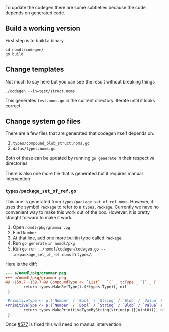 To update the codegen there are some subtleties because the code depends on generated code.

## Build a working version

First step is to build a binary.

```
cd nomdl/codegen/
go build
```

## Change templates

Not much to say here but you can see the result without breaking things

```
./codegen --in=test/struct.noms
```

This generates `test.noms.go` in the current directory. Iterate until it looks correct.

## Change system go files

There are a few files that are generated that codegen itself depends on.

1. `types/compound_blob_struct.noms.go`
1. `datas/types.noms.go`

Both of these can be updated by running `go generate` in their respective directories

There is also one more file that is generated but it requires manual intervention

### `types/package_set_of_ref.go`

This one is generated from `types/package_set_of_ref.noms`. However, it uses the symbol
`Package` to refer to a `types.Package`. Currently we have no convenient way to make this work
out of the box. However, it is pretty straight forward to make it work.

1. Open `nomdl/pkg/grammar.pg`
2. Find `Number`
3. At that line, add one more builtin type called `Package`.
4. Run `go generate` `in nomdl/pkg`
5. Run `go run ../nomdl/codegen/codegen.go --in=package_set_of_ref.noms` in `types/`.

Here is the diff:

```diff
--- a/nomdl/pkg/grammar.peg
+++ b/nomdl/pkg/grammar.peg
@@ -159,7 +159,7 @@ CompoundType <- `List` _ `(` _ t:Type _ `)` _ {
        return types.MakeRefType(t.(*types.Type)), nil
 }

-PrimitiveType <- p:(`Number` / `Bool` / `String` / `Blob` / `Value` / `Type`) {
+PrimitiveType <- p:(`Number` / `Bool` / `String` / `Blob` / `Value` / `Type` / `Package`) {
        return types.MakePrimitiveTypeByString(string(p.([]uint8))), nil
 }
 ```

 Once [#577](https://github.com/attic-labs/noms/issues/577) is fixed this will need no manual intervention.
